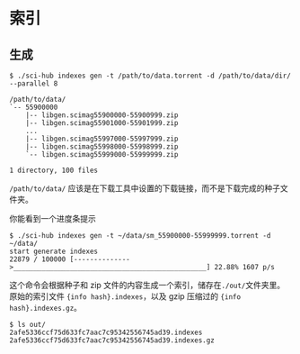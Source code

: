 # 索引

## 生成

```console
$ ./sci-hub indexes gen -t /path/to/data.torrent -d /path/to/data/dir/ --parallel 8
```

```text
/path/to/data/
`-- 55900000
    |-- libgen.scimag55900000-55900999.zip
    |-- libgen.scimag55901000-55901999.zip
    ...
    |-- libgen.scimag55997000-55997999.zip
    |-- libgen.scimag55998000-55998999.zip
    `-- libgen.scimag55999000-55999999.zip

1 directory, 100 files
```

`/path/to/data/` 应该是在下载工具中设置的下载链接，而不是下载完成的种子文件夹。

你能看到一个进度条提示

```console
$ ./sci-hub indexes gen -t ~/data/sm_55900000-55999999.torrent -d ~/data/
start generate indexes
22879 / 100000 [-------------->________________________________________________] 22.88% 1607 p/s
```

这个命令会根据种子和 zip 文件的内容生成一个索引，储存在`./out/`文件夹里。原始的索引文件 `{info hash}.indexes`，以及 gzip 压缩过的 `{info hash}.indexes.gz`。

```console
$ ls out/
2afe5336ccf75d633fc7aac7c95342556745ad39.indexes
2afe5336ccf75d633fc7aac7c95342556745ad39.indexes.gz
```
